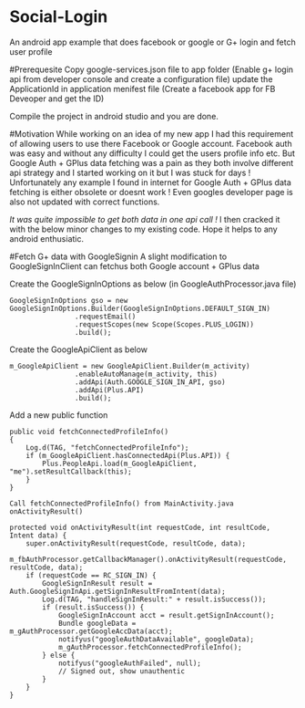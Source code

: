 
# Social-Login
An android app example that does facebook or google or G+ login and fetch user profile

#Prerequesite
Copy google-services.json file to app folder (Enable g+ login api from developer console and create a configuration file)
update the ApplicationId in application menifest file (Create a facebook app for FB Deveoper and get the ID) 

Compile the project in android studio and you are done.

#Motivation
While working on an idea of my new app I had this requirement of allowing users to use there Facebook or Google account. Facebook auth was easy and without any difficulty I could get the users profile info etc. But Google Auth + GPlus data fetching was a pain as they both involve different api strategy and I started working on it but I was stuck for days ! Unfortunately any example I found in internet for Google Auth + GPlus data fetching is either obsolete or doesnt work ! Even googles developer page is also not updated with correct functions. 

*It was quite impossible to get both data in one api call !* I then cracked it with the below minor changes to my existing code. Hope it helps to any android enthusiatic. 

#Fetch G+ data with GoogleSignin
A slight modification to GoogleSignInClient can fetchus both Google account + GPlus data

Create the GoogleSignInOptions as below (in GoogleAuthProcessor.java file)

    GoogleSignInOptions gso = new GoogleSignInOptions.Builder(GoogleSignInOptions.DEFAULT_SIGN_IN)
                    .requestEmail()
                    .requestScopes(new Scope(Scopes.PLUS_LOGIN))
                    .build();
                    
Create the GoogleApiClient as below

    m_GoogleApiClient = new GoogleApiClient.Builder(m_activity)
                    .enableAutoManage(m_activity, this)
                    .addApi(Auth.GOOGLE_SIGN_IN_API, gso)
                    .addApi(Plus.API)
                    .build();
                    
Add a new public function 

    public void fetchConnectedProfileInfo()
    {
        Log.d(TAG, "fetchConnectedProfileInfo");
        if (m_GoogleApiClient.hasConnectedApi(Plus.API)) {
            Plus.PeopleApi.load(m_GoogleApiClient, "me").setResultCallback(this);
        }
    }
    
    Call fetchConnectedProfileInfo() from MainActivity.java onActivityResult()

    protected void onActivityResult(int requestCode, int resultCode, Intent data) {
        super.onActivityResult(requestCode, resultCode, data);
        m_fbAuthProcessor.getCallbackManager().onActivityResult(requestCode, resultCode, data);
        if (requestCode == RC_SIGN_IN) {
            GoogleSignInResult result = Auth.GoogleSignInApi.getSignInResultFromIntent(data);
            Log.d(TAG, "handleSignInResult:" + result.isSuccess());
            if (result.isSuccess()) {
                GoogleSignInAccount acct = result.getSignInAccount();
                Bundle googleData = m_gAuthProcessor.getGoogleAccData(acct);
                notifyus("googleAuthDataAvailable", googleData);
                m_gAuthProcessor.fetchConnectedProfileInfo();
            } else {
                notifyus("googleAuthFailed", null);
                // Signed out, show unauthentic
            }
        }
    }

